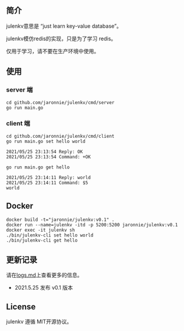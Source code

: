 ## 简介

julenkv意思是 “just learn key-value database”。

julenkv模仿redis的实现，只是为了学习 redis。

仅用于学习，请不要在生产环境中使用。

## 使用

### server 端

```shell
cd github.com/jaronnie/julenkv/cmd/server
go run main.go
```

### client 端

```shell
cd github.com/jaronnie/julenkv/cmd/client
go run main.go set hello world

2021/05/25 23:13:54 Reply: OK
2021/05/25 23:13:54 Command: +OK

go run main.go get hello

2021/05/25 23:14:11 Reply: world
2021/05/25 23:14:11 Command: $5
world
```

## Docker

```shell
docker build -t="jaronnie/julenkv:v0.1" .
docker run --name=julenkv -itd -p 5200:5200 jaronnie/julenkv:v0.1
docker exec -it julenkv sh
./bin/julenkv-cli set hello world
./bin/julenkv-cli get hello 
```

## 更新记录

请在[logs.md](logs.md)上查看更多的信息。

* 2021.5.25 发布 v0.1 版本 

## License

julenkv 遵循 MIT开源协议。

